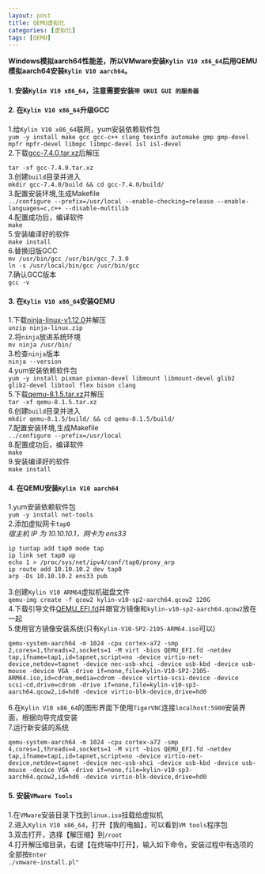 ```yaml
---
layout: post
title: QEMU虚拟化
categories: [虚拟化]
tags: [QEMU]
---
```

**Windows模拟aarch64性能差，所以VMware安装`Kylin V10 x86_64`后用QEMU模拟aarch64安装`Kylin V10 aarch64`。**  
#### 1. 安装`Kylin V10 x86_64`，注意需要安装`带 UKUI GUI 的服务器`
#### 2. 在`Kylin V10 x86_64`升级GCC
1.给`Kylin V10 x86_64`联网，yum安装依赖软件包  
`yum -y install make gcc gcc-c++ clang texinfo automake gmp gmp-devel mpfr mpfr-devel libmpc libmpc-devel isl isl-devel`  
2.下载[gcc-7.4.0.tar.xz](https://ftp.gnu.org/gnu/gcc/gcc-7.4.0/gcc-7.4.0.tar.xz)后解压  
<!-- more -->
`tar -xf gcc-7.4.0.tar.xz`  
3.创建`build`目录并进入  
`mkdir gcc-7.4.0/build && cd gcc-7.4.0/build/`  
3.配置安装环境,生成Makefile  
`../configure --prefix=/usr/local --enable-checking=release --enable-languages=c,c++ --disable-multilib`  
4.配置成功后，编译软件  
`make`  
5.安装编译好的软件  
`make install`  
6.替换旧版GCC  
`mv /usr/bin/gcc /usr/bin/gcc_7.3.0`  
`ln -s /usr/local/bin/gcc /usr/bin/gcc`  
7.确认GCC版本  
`gcc -v`  
#### 3. 在`Kylin V10 x86_64`安装QEMU
1.下载[ninja-linux-v1.12.0](https://github.com/ninja-build/ninja/releases/download/v1.12.0/ninja-linux.zip)并解压  
`unzip ninja-linux.zip`  
2.将`ninja`放进系统环境  
`mv ninja /usr/bin/`  
3.检查`ninja`版本  
`ninja --version`  
4.yum安装依赖软件包  
`yum -y install pixman pixman-devel libmount libmount-devel glib2 glib2-devel libtool flex bison clang`  
5.下载[qemu-8.1.5.tar.xz](https://download.qemu.org/qemu-8.1.5.tar.xz)并解压  
`tar -xf qemu-8.1.5.tar.xz`  
6.创建`build`目录并进入  
`mkdir qemu-8.1.5/build/ && cd qemu-8.1.5/build/`  
7.配置安装环境,生成Makefile  
`../configure --prefix=/usr/local`  
8.配置成功后，编译软件  
`make`  
9.安装编译好的软件  
`make install`  
#### 4. 在QEMU安装`Kylin V10 aarch64`
1.yum安装依赖软件包  
`yum -y install net-tools`  
2.添加虚拟网卡`tap0`  
*宿主机 IP 为 10.10.10.1，网卡为 ens33*  
```
ip tuntap add tap0 mode tap
ip link set tap0 up
echo 1 > /proc/sys/net/ipv4/conf/tap0/proxy_arp
ip route add 10.10.10.2 dev tap0
arp -Ds 10.10.10.2 ens33 pub
```
3.创建`Kylin V10 ARM64`虚拟机磁盘文件  
`qemu-img create -f qcow2 kylin-v10-sp2-aarch64.qcow2 120G`  
4.下载引导文件[QEMU_EFI.fd](https://releases.linaro.org/components/kernel/uefi-linaro/latest/release/qemu64/QEMU_EFI.fd)并跟官方镜像和`kylin-v10-sp2-aarch64.qcow2`放在一起  
5.使用官方镜像安装系统(只有`Kylin-V10-SP2-2105-ARM64.iso`可以)  
```
qemu-system-aarch64 -m 1024 -cpu cortex-a72 -smp 2,cores=1,threads=2,sockets=1 -M virt -bios QEMU_EFI.fd -netdev tap,ifname=tap1,id=tapnet,script=no -device virtio-net-device,netdev=tapnet -device nec-usb-xhci -device usb-kbd -device usb-mouse -device VGA -drive if=none,file=Kylin-V10-SP2-2105-ARM64.iso,id=cdrom,media=cdrom -device virtio-scsi-device -device scsi-cd,drive=cdrom -drive if=none,file=kylin-v10-sp3-aarch64.qcow2,id=hd0 -device virtio-blk-device,drive=hd0
```
6.在`Kylin V10 x86_64`的图形界面下使用`TigerVNC`连接`localhost:5900`安装界面，根据向导完成安装  
7.运行新安装的系统  
```
qemu-system-aarch64 -m 1024 -cpu cortex-a72 -smp 4,cores=1,threads=4,sockets=1 -M virt -bios QEMU_EFI.fd -netdev tap,ifname=tap1,id=tapnet,script=no -device virtio-net-device,netdev=tapnet -device nec-usb-xhci -device usb-kbd -device usb-mouse -device VGA -drive if=none,file=kylin-v10-sp3-aarch64.qcow2,id=hd0 -device virtio-blk-device,drive=hd0
```
#### 5. 安装`VMware Tools`
1.在`VMware`安装目录下找到`linux.iso`挂载给虚拟机  
2.进入`Kylin V10 x86_64`，打开【我的电脑】，可以看到`VM tools`程序包  
3.双击打开，选择【解压缩】到`/root`  
4.打开解压缩目录，右键【在终端中打开】，输入如下命令，安装过程中有选项的全部按`Enter`  
`./vmware-install.pl"`  

